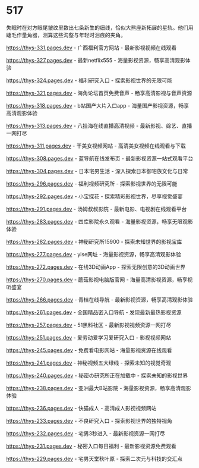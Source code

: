 # 517
失眠时在对方眼尾皱纹里数出七条新生的细线，恰似大熊座新拓展的星轨。他们用睫毛作量角器，测算这些沟壑与年轻时泪痕的夹角。

https://thys-331.pages.dev - 广西福利官方网站 - 最新影视视频在线观看

https://thys-327.pages.dev - 最新netflix555 - 海量影视资源，畅享高清观影体验

https://thys-324.pages.dev - 福利研究入口 - 探索影视世界的无限可能

https://thys-321.pages.dev - 海角论坛首页免费音声 - 畅享高清影视与音声资源

https://thys-318.pages.dev - b站国产大片入口app - 海量国产影视资源，畅享高清观影体验

https://thys-313.pages.dev - 八挂海在线直播高清视频 - 最新影视、综艺、直播一网打尽

https://thys-311.pages.dev - 干美女视频网站 - 高清美女视频在线观看与下载

https://thys-308.pages.dev - 蓝导航在线发布页 - 最新影视资源一站式观看平台

https://thys-304.pages.dev - 日本宅男生活 - 深入探索日本御宅族文化与日常

https://thys-296.pages.dev - 福利视频研究所 - 探索影视世界的无限可能

https://thys-292.pages.dev - 小宝探花 - 探索精彩影视世界，尽享视觉盛宴

https://thys-291.pages.dev - 汤姆叔叔影院 - 最新电影、电视剧在线观看平台

https://thys-283.pages.dev - 四库影院永久观看 - 海量影视资源，畅享无限观影体验

https://thys-282.pages.dev - 神秘研究所15900 - 探索未知世界的影视宝库

https://thys-277.pages.dev - yise网址 - 海量影视资源，畅享高清观影体验

https://thys-272.pages.dev - 在线3D动画App - 探索无限创意的3D动画世界

https://thys-270.pages.dev - 蘑菇影视电脑版官网 - 海量高清影视资源，畅享视听盛宴

https://thys-266.pages.dev - 青桔在线导航 - 最新影视资源，畅享高清观影体验

https://thys-261.pages.dev - 全国精品密入口导航 - 发现最新最热影视资源

https://thys-257.pages.dev - 51黑料社区 - 最新影视视频资源一网打尽

https://thys-251.pages.dev - 爱劳动爱学习爱研究入口 - 影视视频网站

https://thys-245.pages.dev - 免费看电影网站 - 海量影视资源在线观看

https://thys-241.pages.dev - 神秘视频五大绿线 - 探索未知的视觉奇观

https://thys-240.pages.dev - 秘密の研究所正在加载中 - 探索未知的影视世界

https://thys-238.pages.dev - 亚洲最大B站影院 - 海量影视资源，畅享高清观影体验

https://thys-236.pages.dev - 快猫成人 - 高清成人影视视频网站

https://thys-233.pages.dev - 不良研究入口 - 探索影视世界的独特视角

https://thys-232.pages.dev - 宅男3秒进入 - 最新影视资源一网打尽

https://thys-231.pages.dev - 秘密入口每日福利 - 最新影视资源免费观看

https://thys-229.pages.dev - 宅男天堂秋叶原 - 探索二次元与科技的交汇点
